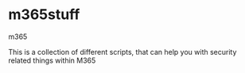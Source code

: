 # m365stuff
m365

This is a collection of different scripts, that can help you with security related things within M365
